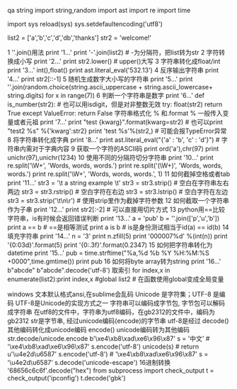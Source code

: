 
qa string
import string,random
import ast
import re
import time

import sys
reload(sys)
sys.setdefaultencoding('utf8')

list2 = ['a','b','c','d','db','thanks']
str2 = 'welcome!'

1 ''.join()用法
print '1...'
print '-'.join(list2) # -为分隔符，把list转为str
2 字符转换成小写
print '2...'
print str2.lower() # upper()大写
3 字符串转化成float/int
print '3...'
int(),float()
print ast.literal_eval('532.13')
4 反序输出字符串
print '4...'
print str2[::-1]
5 随机生成数字大小写的字符串
print '5...'
print ''.join(random.choice(string.ascii_uppercase + string.ascii_lowercase+ string.digits) for x in range(7))
6 判断一个字符串是数字
print '6...'
def is_number(str2):  # 也可以用isdigit，但是对非整数无效
    try:
        float(str2)
        return True
    except ValueError:
        return False
字符串格式化 % 和.format % 一般传入变量或者元祖
print '7...'
print "test {kwarg}".format(kwarg=str2) # 也可以print "test2 %s" %{'kwarg':str2}
print 'test %s'%(str2,) # 可能会报TypeError异常
8 将字符串转化成字典
print '8...'
print ast.literal_eval("{'a' : 'b', 'c' : 'd'}")  # 字符串内需对于字典内容
9 获取一个字符的ASCII码
print ord('a'),chr(97)
print unichr(97),unichr(1234)
10 使用不同的分隔符切分字符串
print '10...'
print re.split('\W+', 'Words, words, words.')
print re.split('(\W+)', 'Words, words, words.')
print re.split('\W+', 'Words, words, words.', 1)
11 如何截掉空格或者tab
print '11...'
str3 = '\t a string example \t'
str3 = str3.strip()  # 空白在字符串左右两边
str3 = str3.rstrip()  # 空白字符在右边
str3 = str3.lstrip()  # 空白字符在左边
str3 = str3.strip('\t\n\r')  # 使用strip里作为截掉字符参数
12 如何截取一个字符串作为子串
print '12...'
print str2[:-2]  # 可以直接用切片方式
13 python用==比较字符串，is有时候会返回错误判断
print '13...'
a = 'pub'
b = ''.join(['p','u','b'])
print a == b  # ==是相等测试
print a is b  # is是身份测试相当于id(a) == id(b)
14 填充字符串
print '14...'
n = '3'
print n.zfill(5)
print '000007%d' %(int(n))
print '{0:03d}'.format(5)
print '{0:.3f}'.format(0.2347)
15 如何把字符串转化为datetime
print '15...'
pub = time.strftime("%a,%d %b %Y %H:%M:%S +0000",time.gmtime())
print pub
16 如何将byte array转为string
print '16...'
b"abcde"
b"abcde".decode('utf-8')
取索引
for index,x in enumerate(list2):print index,x
#global list2 #  在函数使用global变成全局变量

windows 文本默认格式ansi,在sublime会乱码
Unicode 是字符集；UTF-8 是编码
UTF-8是Unicode的实现方式之一
字符串可以编码成字节包, 字节包可以解码成字符串
在utf8的文件中，字符串为utf8编码，在gb2312的文件中，编码为gb2312
str是字节串, 经过unicode编码(encode)的字节串
utf-8是经过
decode() 其他编码转化成unicode编码
encode() unicode编码转为其他编码
str.decode/unicode.encode
b'\xe4\xb8\xad\xe6\x96\x87'
s = '中文' # '\xe4\xb8\xad\xe6\x96\x87'
s.encode('utf-8')
unicode(s) # return u'\u4e2d\u6587'
s.encode('utf-8') # '\xe4\xb8\xad\xe6\x96\x87'
s = '\u4e2d\u6587'
s.decode('unicode-escape')
16进制转换
'68656c6c6f'.decode("hex")
from subprocess import check_output
t = check_output('ipconfig')
t.decode('gbk')
